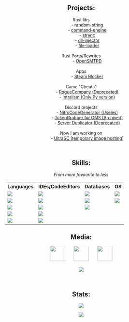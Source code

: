 <!--<img align="center" src="https://visitor-badge.laobi.icu/badge?page_id=DmitrijVC.DmitrijVC" />-->

<!--
<h2 align="center">Technologies:</h3>
<p align="center">
  <img src="https://github-readme-stats.vercel.app/api/top-langs/?username=dmitrijvc&hide=yacc,c%23&count_private=false&title_color=fff&text_color=fff&icon_color=fff&langs_count=9&theme=onedark">
</p>
-->


<h2 align="center">Projects:</h3>
<dl align="center">
  <dt>Rust libs</dt>
  <dd>- <a href="https://github.com/DmitrijVC/random-string">random-string</a></dd>
  <dd>- <a href="https://github.com/DmitrijVC/command-engine">command-engine</a></dd>
  <dd>- <a href="https://github.com/DmitrijVC/strenc">strenc</a></dd>
  <dd>- <a href="https://github.com/DmitrijVC/dll-injector">dll-injector</a></dd>
  <dd>- <a href="https://github.com/DmitrijVC/file-loader">file-loader</a></dd>
 
  <br>
 
  <dt>Rust Ports/Rewrites</dt>
  <dd>- <a href="https://github.com/DmitrijVC/OpenSMTPD-RS">OpenSMTPD</a></dd>
 
  <br>
 
  <dt>Apps</dt>
  <dd>- <a href="https://github.com/DmitrijVC/steam-blocker">Steam Blocker</a></dd>
 
  <br>
 
  <dt>Game "Cheats"</dt>
  <dd>- <a href="https://github.com/DmitrijVC/RogueCompany-SoftCheats">RogueCompany (Deprecated)</a></dd>
  <dd>- <a href="https://github.com/DmitrijVC/Intralism-SoftCheats">Intralism (Only Py version)</a></dd>
  
  <br>
  
  <dt>Discord projects</dt>
  <dd>- <a href="https://github.com/DmitrijVC/SomeShittyPythonScript">NitroCodeGenerator (Useles)</a></dd>
  <dd>- <a href="https://github.com/DmitrijVC/GMS-DCTokenGrabber">TokenGrabber for GMS (Archived)</a></dd>
  <dd>- <a href="https://github.com/DmitrijVC/Discord-CopyPaste2">Server Duplicator (Deprecated)</a></dd>
  
  <br>
  
  <dt>Now I am working on</dt>
  <dd>- <a href="https://www.ultrasc.tk">UltraSC [temporary image hosting]</a></dd>
</dl>
<br>

<h2 align="center">Skills:</h2>

<p align="center"><i>From more favourite to less</i></p>
<table style="width:100%" align="center">
  <tr>
    <th>Languages</th>
    <th>IDEs/CodeEditors</th>
    <th>Databases</th>
    <th>OS</th>
  </tr>
  <tr>
    <td><img src="https://img.shields.io/badge/Rust-000000?style=for-the-badge&logo=rust&logoColor=white"></td>
	  <td><img src="https://img.shields.io/badge/IntelliJIDEA-000000.svg?style=for-the-badge&logo=intellij-idea&logoColor=white"></td>
	  <td><img src="https://img.shields.io/badge/SQLite-07405E?style=for-the-badge&logo=sqlite&logoColor=white"></td>
	  <td><img src="https://img.shields.io/badge/Windows-0078D6?style=for-the-badge&logo=windows&logoColor=white"></td>
  </tr>
  <tr>
	  <td><img src="https://img.shields.io/badge/Python-3776AB?style=for-the-badge&logo=python&logoColor=white"></td>
	  <td><img src="https://img.shields.io/badge/Visual_Studio-5C2D91?style=for-the-badge&logo=visual%20studio&logoColor=white"></td>
	  <td><img src="https://img.shields.io/badge/redis-%23DD0031.svg?&style=for-the-badge&logo=redis&logoColor=white"></td>
	  <td><img src="https://img.shields.io/badge/Debian-A81D33?style=for-the-badge&logo=debian&logoColor=white"></td>
  </tr>
  <tr>
	  <td><img src="https://img.shields.io/badge/C%2B%2B-00599C?style=for-the-badge&logo=c%2B%2B&logoColor=white"></td>
	  <td><img src="https://img.shields.io/badge/PyCharm-000000.svg?&style=for-the-badge&logo=PyCharm&logoColor=white"></td>
	  <td><img src="https://img.shields.io/badge/MySQL-00000F?style=for-the-badge&logo=mysql&logoColor=white"></td>
	  <td></td>
  </tr>
  <tr>
	  <td><img src="https://img.shields.io/badge/C%23-239120?style=for-the-badge&logo=c-sharp&logoColor=white"></td>
	  <td><img src="https://img.shields.io/badge/Visual_Studio_Code-0078D4?style=for-the-badge&logo=visual%20studio%20code&logoColor=white"></td>
	  <td></td>
	  <td></td>
  </tr>
  <tr>
	  <td><img src="https://img.shields.io/badge/Java-ED8B00?style=for-the-badge&logo=java&logoColor=white"></td>
	  <td><img src="https://img.shields.io/badge/Notepad++-90E59A.svg?style=for-the-badge&logo=notepad%2B%2B&logoColor=black"></td>
	  <td></td>
	  <td></td>
  </tr>
</table>


<h2 align="center">Media:</h3>
<p align="center">
 <a href="https://discord.com/users/701563061735129138" target="blank" align="center">
   <img src="https://cdn.icon-icons.com/icons2/2108/PNG/512/discord_icon_130958.png" height="50px"></a>
 ­  ­  ­  ­  ­  ­
 <a href="https://www.youtube.com/channel/UCEZldJd_PnSkqVPPGjuH4SA" target="blank" align="center">
   <img src="https://upload.wikimedia.org/wikipedia/commons/thumb/0/09/YouTube_full-color_icon_%282017%29.svg/1024px-YouTube_full-color_icon_%282017%29.svg.png" height="50px"></a>
   ­  ­  ­  ­  ­  ­
   <a href="https://onlyfans.com/fssay" target="blank" align="center">
   <img src="https://img.apksum.com/84/com.very.onlyfans/1.04/icon.png" height="50px"></a>
  <br>
  <br>
  <img src="https://lanyard-profile-readme.vercel.app/api/701563061735129138" align="center">
</p>
<br>
 
<h2 align="center">Stats:</h3>
<p align="center">
 <img src="https://github-readme-stats.vercel.app/api/top-langs/?username=DmitrijVC&count_private=true&hide=html,yacc,FreeMarker,Brainfuck&exclude_repo=Intralism-rawAssemblyCSharp,test-0312&layout=compact&theme=tokyonight" />
</p>
<p align="center"><img src="https://github-profile-trophy.vercel.app/?username=dmitrijvc&theme=onedark&margin-w=5&margin-h=5&no-bg=false"></p>
<br>






<!-- 
&bg_color=30,e96443,904e95 
<img src="https://github-readme-stats.vercel.app/api?username=dmitrijvc&show_icons=true&count_private=true&bg_color=30,e96443,904e95&title_color=fff&text_color=fff&icon_color=fff" alt="dmitrijvc" /> 
-->



